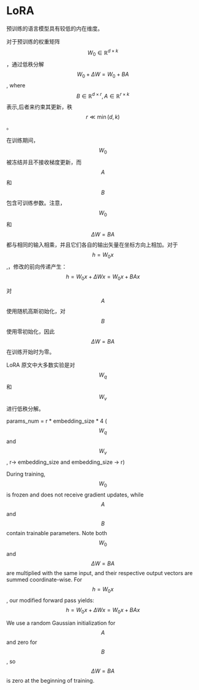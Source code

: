 # LoRA

预训练的语言模型具有较低的内在维度。

对于预训练的权重矩阵$$W_0\in \mathbb{R}^{d\times k}$$，通过低秩分解$$W_0+\Delta W=W_0+BA$$, where $$B\in \mathbb{R}^{d\times r}, A\in \mathbb{R}^{r\times k}$$ 表示,后者来约束其更新，秩$$r \ll \min(d,k)$$。

在训练期间， $$W_0$$ 被冻结并且不接收梯度更新，而$$A$$和$$B$$包含可训练参数。注意，$$W_0$$ 和 $$\Delta W=BA$$  都与相同的输入相乘，并且它们各自的输出矢量在坐标方向上相加。对于 $$h = W_0x$$,，修改的前向传递产生： 
$$h = W_0 x + \Delta W x = W_0 x + BA x$$

对$$A$$使用随机高斯初始化，对$$B$$使用零初始化，因此$$\Delta W=BA$$在训练开始时为零。

LoRA 原文中大多数实验是对$$ W_q$$ 和 $$W_v$$ 进行低秩分解。

params_num = r * embedding_size * 4
($$ W_q$$ and  $$W_v$$ , r-> embedding_size and embedding_size -> r)

During training, $$W_0$$ is frozen and does not receive gradient updates, while $$A$$ and $$B$$ contain trainable parameters.
Note both $$W_0$$ and $$\Delta W=BA$$ are multiplied with the same input, and their respective output vectors are summed coordinate-wise.
For $$h = W_0x$$, our modified forward pass yields:
$$
h = W_0 x + \Delta W x = W_0 x + BA x
$$

We use a random Gaussian initialization for $$A$$ and zero for $$B$$, so $$\Delta W=BA$$ is zero at the beginning of training.